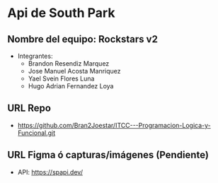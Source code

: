 # Api de South Park
## Nombre del equipo: Rockstars v2
- Integrantes:
	- Brandon Resendiz Marquez
	- Jose Manuel Acosta Manriquez 
	- Yael Svein Flores Luna
	- Hugo Adrian Fernandez Loya
## URL Repo
- https://github.com/Bran2Joestar/ITCC---Programacion-Logica-y-Funcional.git
## URL Figma ó capturas/imágenes (Pendiente)
- API: https://spapi.dev/
